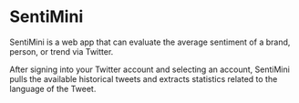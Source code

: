 # SentiMini
SentiMini is a web app that can evaluate the average sentiment of a brand, person, or trend via Twitter.

After signing into your Twitter account and selecting an account, SentiMini pulls the available historical tweets and extracts statistics related to the language of the Tweet.
